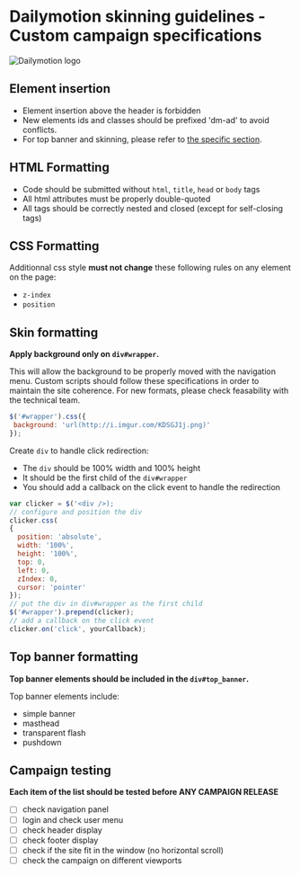 Dailymotion skinning guidelines - Custom campaign specifications
==============================
![Dailymotion logo](http://www.underconsideration.com/brandnew/archives/dailymotion_logo_detail.png)

Element insertion
--------------------------
- Element insertion above the header is forbidden
- New elements ids and classes should be prefixed 'dm-ad' to avoid conflicts.
- For top banner and skinning, please refer to [the specific section](#top-banner-formatting).

HTML Formatting
----------------------------
- Code should be submitted without ```html```, ```title```, ```head``` or ```body``` tags
- All html attributes must be properly double-quoted
- All tags should be correctly nested and closed (except for self-closing tags)

CSS Formatting
------------------
Additionnal css style **must not change** these following rules on any element on the page:
- ```z-index```
- ```position```

Skin formatting
----------------------
**Apply background only on ```div#wrapper```.** 

This will allow the background to be properly moved with the navigation menu.
Custom scripts should follow these specifications in order to maintain the site coherence. For new formats, please check feasability with the technical team.

```javascript
$('#wrapper').css({
 background: 'url(http://i.imgur.com/KDSGJ1j.png)'
});
```
Create ```div``` to handle click redirection:

- The ```div``` should be 100% width and 100% height
- It should be the first child of the ```div#wrapper```
- You should add a callback on the click event to handle the redirection

```javascript
var clicker = $('<div />);
// configure and position the div
clicker.css(
{
  position: 'absolute',
  width: '100%',
  height: '100%',
  top: 0,
  left: 0,
  zIndex: 0,
  cursor: 'pointer'
});
// put the div in div#wrapper as the first child
$('#wrapper').prepend(clicker);
// add a callback on the click event
clicker.on('click', yourCallback);
```

Top banner formatting
---------------------------
**Top banner elements should be included in the ```div#top_banner```.**

Top banner elements include:
- simple banner
- masthead
- transparent flash
- pushdown

Campaign testing
------------------------
**Each item of the list should be tested before ANY CAMPAIGN RELEASE**

- [ ] check navigation panel
- [ ] login and check user menu
- [ ] check header display
- [ ] check footer display
- [ ] check if the site fit in the window (no horizontal scroll)
- [ ] check the campaign on different viewports
